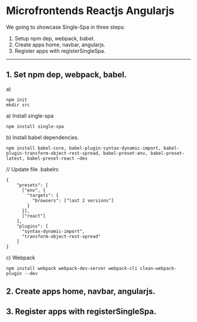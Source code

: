 # Microfrontends Reactjs Angularjs

We going to showcase Single-Spa in three steps:
1. Setup npm dep, webpack, babel.
2. Create apps home, navbar, angularjs.
3. Register apps with registerSingleSpa.

---

## 1. Set npm dep, webpack, babel.

a) 
```
npm init
mkdir src
```

a) Install single-spa

``` 
npm install single-spa 
```

b) Install babel dependencies.

```
npm install babel-core, babel-plugin-syntax-dynamic-import, babel-plugin-transform-object-rest-spread, babel-preset-env, babel-preset-latest, babel-preset-react —dev
```	

// Update file .babelrc

```
{
    "presets": [
      ["env", {
        "targets": {
          "browsers": ["last 2 versions"]
        }
      }],
      ["react"]
    ],
    "plugins": [
      "syntax-dynamic-import",
      "transform-object-rest-spread"
    ]
}
```

c) Webpack

```
npm install webpack webpack-dev-server webpack-cli clean-webpack-plugin --dev
```




## 2. Create apps home, navbar, angularjs.
## 3. Register apps with registerSingleSpa. 